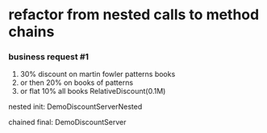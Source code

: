 # refactor from nested calls to method chains

### business request #1
1. 30% discount on martin fowler patterns books
2. or then 20% on books of patterns
3. or flat 10% all books RelativeDiscount(0.1M)

nested init:
DemoDiscountServerNested

chained final:
DemoDiscountServer